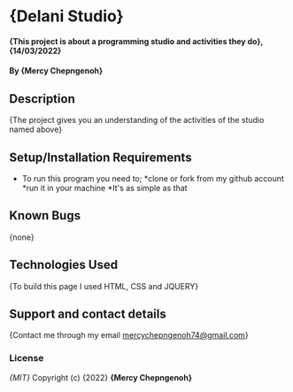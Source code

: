 # {Delani Studio}
#### {This project is about a programming studio and activities they do}, {14/03/2022}
#### By **{Mercy Chepngenoh}**
## Description
{The project gives you an understanding of the activities of the studio named above}
## Setup/Installation Requirements
* To run this program you need to;
*clone or fork from my github account
*run it in your machine
*It's as simple as that
## Known Bugs
{none}
## Technologies Used
{To build this page I used HTML, CSS and JQUERY}
## Support and contact details
{Contact me through my email mercychepngenoh74@gmail.com}
### License
*{MIT}*
Copyright (c) {2022} **{Mercy Chepngenoh}**
